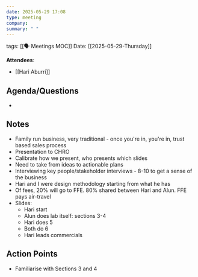 ```yaml
---
date: 2025-05-29 17:08
type: meeting
company: 
summary: " "
---
```

tags: [[🗣️ Meetings MOC]]
Date: [[2025-05-29-Thursday]]

**Attendees**: 
- [[Hari Aburri]]

## Agenda/Questions
- 

## Notes
- Family run business, very traditional - once you're in, you're in, trust based sales process
- Presentation to CHRO
- Calibrate how we present, who presents which slides
- Need to take from ideas to actionable plans
- Interviewing key people/stakeholder interviews - 8-10 to get a sense of the business
- Hari and I were design methodology starting from what he has
- Of fees, 20% will go to FFE. 80% shared between Hari and Alun. FFE pays air-travel
- Slides:
	- Hari start
	- Alun does lab itself: sections 3-4
	- Hari does 5
	- Both do 6
	- Hari leads commercials

## Action Points
- Familiarise with Sections 3 and 4


